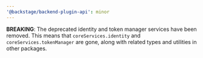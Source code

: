 ```yaml
---
'@backstage/backend-plugin-api': minor
---
```


**BREAKING**: The deprecated identity and token manager services have been removed. This means that `coreServices.identity` and `coreServices.tokenManager` are gone, along with related types and utilities in other packages.
